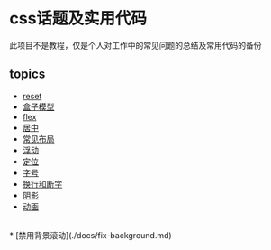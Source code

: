 # css话题及实用代码

此项目不是教程，仅是个人对工作中的常见问题的总结及常用代码的备份

## topics
* [reset](./docs/reset.md)
* [盒子模型](./docs/box.md)
* [flex](./docs/flex.md)
* [居中](./docs/centering.md)
* [常见布局](./docs/layout.md)
* [浮动](./docs/float.md)
* [定位](./docs/position.md)
* [字号](./docs/font-size.md)
* [换行和断字](./docs/word.md)
* [阴影](./docs/box-shadow-and-linear-gradient.md)
* [动画](./docs/animate.md)
<br/>
* [禁用背景滚动](./docs/fix-background.md)
